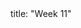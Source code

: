 <frontmatter>
title: "Week 11"
</frontmatter>

<panel header=":trophy: Outcomes" popup-url="{{baseUrl}}/schedule/week11/outcomes.html" expanded no-close>
  <include src="outcomes.md#main" />
</panel>

<panel header=":clipboard: Todo" no-close>
  <include src="todo.md" />
</panel>

<panel header=":raising_hand: Tutorial 11" no-close>
  <include src="tutorial.md" />
</panel>

<panel header=":loudspeaker: Lecture 11" no-close>
  <include src="lecture.md" />
</panel>
